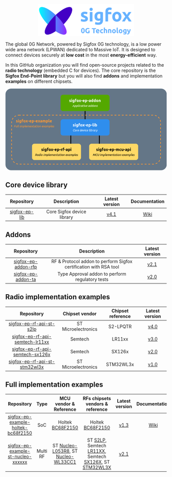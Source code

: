 <p align="center">
  <img src="https://github.com/sigfox-tech-radio/.github/raw/master/images/logo_readme.drawio.png" width="300"/>
</p>

The global 0G Network, powered by Sigfox 0G technology, is a low power wide area network (LPWAN) dedicated to Massive IoT. It is designed to connect devices securely at **low cost** in the most **energy-efficient** way.

In this GitHub organization you will find open-source projects related to the **radio technology** (embedded C for devices). The core repository is the **Sigfox End-Point library** but you will also find **addons** and implementation **examples** on different chipsets.

<p align="center">
  <img src="https://github.com/sigfox-tech-radio/.github/raw/master/images/organization.drawio.png" width="600"/>
</p>

## Core device library

| Repository | Description | Latest version | Documentation |
|:---:|:---:|:---:|:---:|
| [sigfox-ep-lib](https://github.com/sigfox-tech-radio/sigfox-ep-lib) | Core Sigfox device library | [v4.1](https://github.com/sigfox-tech-radio/sigfox-ep-lib/releases/tag/v4.1) | [Wiki](https://github.com/sigfox-tech-radio/sigfox-ep-lib/wiki) |

## Addons

| Repository | Description | Latest version |
|:---:|:---:|:---:|
| [sigfox-ep-addon-rfp](https://github.com/sigfox-tech-radio/sigfox-ep-addon-rfp) | RF & Protocol addon to perform Sigfox certification with RSA tool | [v2.1](https://github.com/sigfox-tech-radio/sigfox-ep-addon-rfp/releases/tag/v2.1) |
| [sigfox-ep-addon-ta](https://github.com/sigfox-tech-radio/sigfox-ep-addon-ta) | Type Approval addon to perform regulatory tests | [v2.0](https://github.com/sigfox-tech-radio/sigfox-ep-addon-ta/releases/tag/v2.0) |

## Radio implementation examples

| Repository | Chipset vendor | Chipset reference | Latest version |
|:---:|:---:|:---:|:---:|
| [sigfox-ep-rf-api-st-s2lp](https://github.com/sigfox-tech-radio/sigfox-ep-rf-api-st-s2lp) | ST Microelectronics | S2-LPQTR | [v4.0](https://github.com/sigfox-tech-radio/sigfox-ep-rf-api-st-s2lp/releases/tag/v4.0) |
| [sigfox-ep-rf-api-semtech-lr11xx](https://github.com/sigfox-tech-radio/sigfox-ep-rf-api-semtech-lr11xx) | Semtech | LR11xx | [v3.0](https://github.com/sigfox-tech-radio/sigfox-ep-rf-api-semtech-lr11xx/releases/tag/v3.0) |
| [sigfox-ep-rf-api-semtech-sx126x](https://github.com/sigfox-tech-radio/sigfox-ep-rf-api-semtech-sx126x) | Semtech | SX126x | [v2.0](https://github.com/sigfox-tech-radio/sigfox-ep-rf-api-semtech-sx126x/releases/tag/v2.0) |
| [sigfox-ep-rf-api-st-stm32wl3x](https://github.com/sigfox-tech-radio/sigfox-ep-rf-api-st-stm32wl3x) | ST Microelectronics | STM32WL3x | [v1.0](https://github.com/sigfox-tech-radio/sigfox-ep-rf-api-st-stm32wl3x/releases/tag/v1.0) |

## Full implementation examples

| Repository | Type | MCU vendor & Reference |  RFs chipsets vendors & reference | Latest version | Documentation |
|:---:|:---:|:---:|:---:|:---:|:---:|
| [sigfox-ep-example-holtek-bc68f2150](https://github.com/sigfox-tech-radio/sigfox-ep-example-holtek-bc68f2150) | SoC | Holtek [BC68F2150](https://www.bestmodulescorp.com/sgb-1501-rc1.html) | Holtek [BC68F2150](https://www.bestmodulescorp.com/sgb-1501-rc1.html) | [v1.3](https://github.com/sigfox-tech-radio/sigfox-ep-example-holtek-bc68f2150/releases/tag/v1.3) | [Wiki](https://github.com/sigfox-tech-radio/sigfox-ep-example-holtek-bc68f2150/wiki) |
| [sigfox-ep-example-st-nucleo-xxxxxx](https://github.com/sigfox-tech-radio/sigfox-ep-example-st-nucleo-xxxxxx) | Multi RF | ST [Nucleo-L053R8](https://www.st.com/en/evaluation-tools/nucleo-l053r8.html), ST [Nucleo-WL33CC1](https://www.st.com/en/evaluation-tools/nucleo-wl33cc1.html) | ST [S2LP](https://www.st.com/en/evaluation-tools/steval-fki868v2.html), Semtech [LR11XX](https://www.semtech.com/products/wireless-rf/lora-edge/lr1110dvk1tbks), Semtech [SX126X](https://www.semtech.fr/products/wireless-rf/lora-connect/sx1261dvk1bas), ST [STM32WL3X](https://www.st.com/en/evaluation-tools/nucleo-wl33cc1.html) | [v2.1](https://github.com/sigfox-tech-radio/sigfox-ep-example-st-nucleo-xxxxxx/releases/tag/v2.1) | |
